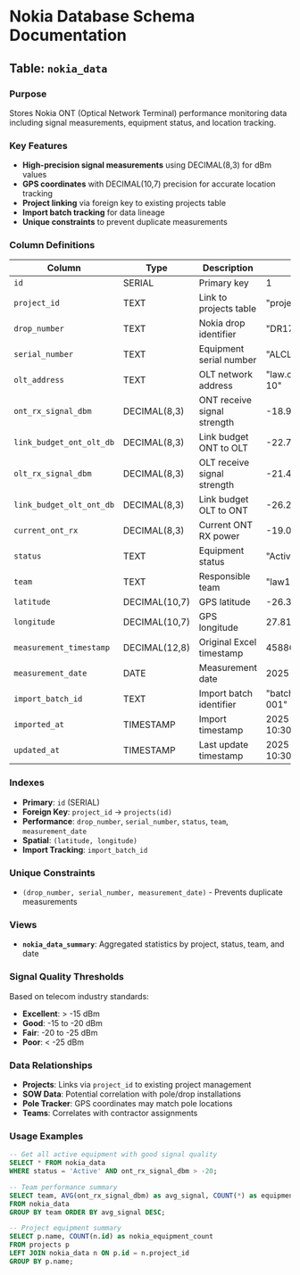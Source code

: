 # Nokia Database Schema Documentation

## Table: `nokia_data`

### Purpose
Stores Nokia ONT (Optical Network Terminal) performance monitoring data including signal measurements, equipment status, and location tracking.

### Key Features
- **High-precision signal measurements** using DECIMAL(8,3) for dBm values
- **GPS coordinates** with DECIMAL(10,7) precision for accurate location tracking
- **Project linking** via foreign key to existing projects table
- **Import batch tracking** for data lineage
- **Unique constraints** to prevent duplicate measurements

### Column Definitions

| Column | Type | Description | Example |
|--------|------|-------------|---------|
| `id` | SERIAL | Primary key | 1 |
| `project_id` | TEXT | Link to projects table | "project-123" |
| `drop_number` | TEXT | Nokia drop identifier | "DR1749954" |
| `serial_number` | TEXT | Equipment serial number | "ALCLB465A671" |
| `olt_address` | TEXT | OLT network address | "law.olt.01:1-1-8-10" |
| `ont_rx_signal_dbm` | DECIMAL(8,3) | ONT receive signal strength | -18.962 |
| `link_budget_ont_olt_db` | DECIMAL(8,3) | Link budget ONT to OLT | -22.71 |
| `olt_rx_signal_dbm` | DECIMAL(8,3) | OLT receive signal strength | -21.4 |
| `link_budget_olt_ont_db` | DECIMAL(8,3) | Link budget OLT to ONT | -26.21 |
| `current_ont_rx` | DECIMAL(8,3) | Current ONT RX power | -19.065783 |
| `status` | TEXT | Equipment status | "Active" |
| `team` | TEXT | Responsible team | "law1" |
| `latitude` | DECIMAL(10,7) | GPS latitude | -26.3820293 |
| `longitude` | DECIMAL(10,7) | GPS longitude | 27.8155606 |
| `measurement_timestamp` | DECIMAL(12,8) | Original Excel timestamp | 45886.54446759259 |
| `measurement_date` | DATE | Measurement date | 2025-08-17 |
| `import_batch_id` | TEXT | Import batch identifier | "batch-20250130-001" |
| `imported_at` | TIMESTAMP | Import timestamp | 2025-01-30 10:30:00 |
| `updated_at` | TIMESTAMP | Last update timestamp | 2025-01-30 10:30:00 |

### Indexes
- **Primary**: `id` (SERIAL)
- **Foreign Key**: `project_id` → `projects(id)`
- **Performance**: `drop_number`, `serial_number`, `status`, `team`, `measurement_date`
- **Spatial**: `(latitude, longitude)`
- **Import Tracking**: `import_batch_id`

### Unique Constraints
- `(drop_number, serial_number, measurement_date)` - Prevents duplicate measurements

### Views
- **`nokia_data_summary`**: Aggregated statistics by project, status, team, and date

### Signal Quality Thresholds
Based on telecom industry standards:
- **Excellent**: > -15 dBm
- **Good**: -15 to -20 dBm
- **Fair**: -20 to -25 dBm
- **Poor**: < -25 dBm

### Data Relationships
- **Projects**: Links via `project_id` to existing project management
- **SOW Data**: Potential correlation with pole/drop installations
- **Pole Tracker**: GPS coordinates may match pole locations
- **Teams**: Correlates with contractor assignments

### Usage Examples
```sql
-- Get all active equipment with good signal quality
SELECT * FROM nokia_data 
WHERE status = 'Active' AND ont_rx_signal_dbm > -20;

-- Team performance summary
SELECT team, AVG(ont_rx_signal_dbm) as avg_signal, COUNT(*) as equipment_count
FROM nokia_data 
GROUP BY team ORDER BY avg_signal DESC;

-- Project equipment summary
SELECT p.name, COUNT(n.id) as nokia_equipment_count
FROM projects p
LEFT JOIN nokia_data n ON p.id = n.project_id
GROUP BY p.name;
```